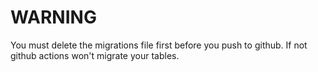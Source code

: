 # WARNING

You must delete the migrations file first before you push to github. If not github actions won't migrate your tables.
